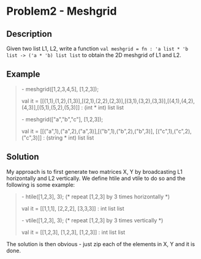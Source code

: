 # Problem2 - Meshgrid

## Description
Given two list L1, L2, write a function `val meshgrid = fn : 'a list * 'b list -> ('a * 'b) list list` to obtain the 2D meshgrid of L1 and L2. 

## Example
> \- meshgrid([1,2,3,4,5], [1,2,3]);
>
> val it = [[(1,1),(1,2),(1,3)],[(2,1),(2,2),(2,3)],[(3,1),(3,2),(3,3)],[(4,1),(4,2),(4,3)],[(5,1),(5,2),(5,3)]] : (int * int) list list
>
> \- meshgrid(["a","b","c"], [1,2,3]);
>
> val it = [[("a",1),("a",2),("a",3)],[("b",1),("b",2),("b",3)], [("c",1),("c",2),("c",3)]] : (string * int) list list

## Solution
My approach is to first generate two matrices X, Y by broadcasting L1 horizontally and L2 vertically. We define htile and vtile to do so and the following is some example: 
> \- htile([1,2,3], 3); (* repeat [1,2,3] by 3 times horizontally *)
>
> val it = [[1,1,1], [2,2,2], [3,3,3]] : int list list
>
> \- vtile([1,2,3], 3); (* repeat [1,2,3] by 3 times vertically *)
>
> val it = [[1,2,3], [1,2,3], [1,2,3]] : int list list

The solution is then obvious - just zip each of the elements in X, Y and it is done.
